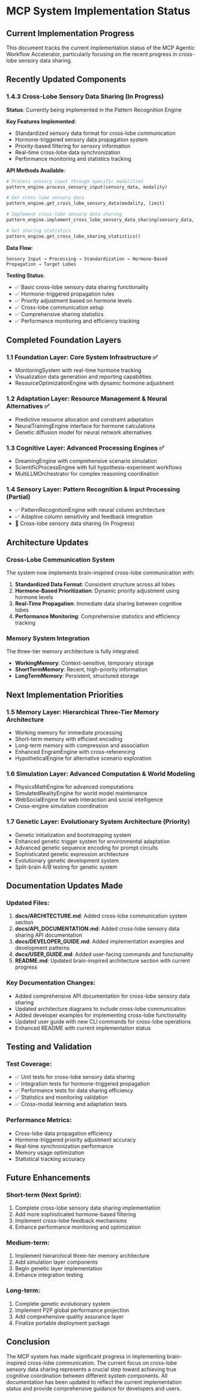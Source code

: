 # MCP System Implementation Status

## Current Implementation Progress

This document tracks the current implementation status of the MCP Agentic Workflow Accelerator, particularly focusing on the recent progress in cross-lobe sensory data sharing.

## Recently Updated Components

### 1.4.3 Cross-Lobe Sensory Data Sharing (In Progress)

**Status**: Currently being implemented in the Pattern Recognition Engine

**Key Features Implemented**:
- Standardized sensory data format for cross-lobe communication
- Hormone-triggered sensory data propagation system
- Priority-based filtering for sensory information
- Real-time cross-lobe data synchronization
- Performance monitoring and statistics tracking

**API Methods Available**:
```python
# Process sensory input through specific modalities
pattern_engine.process_sensory_input(sensory_data, modality)

# Get cross-lobe sensory data
pattern_engine.get_cross_lobe_sensory_data(modality, limit)

# Implement cross-lobe sensory data sharing
pattern_engine.implement_cross_lobe_sensory_data_sharing(sensory_data, hormone_levels)

# Get sharing statistics
pattern_engine.get_cross_lobe_sharing_statistics()
```

**Data Flow**:
```
Sensory Input → Processing → Standardization → Hormone-Based Propagation → Target Lobes
```

**Testing Status**:
- ✅ Basic cross-lobe sensory data sharing functionality
- ✅ Hormone-triggered propagation rules
- ✅ Priority adjustment based on hormone levels
- ✅ Cross-lobe communication setup
- ✅ Comprehensive sharing statistics
- ✅ Performance monitoring and efficiency tracking

## Completed Foundation Layers

### 1.1 Foundation Layer: Core System Infrastructure ✅
- MonitoringSystem with real-time hormone tracking
- Visualization data generation and reporting capabilities
- ResourceOptimizationEngine with dynamic hormone adjustment

### 1.2 Adaptation Layer: Resource Management & Neural Alternatives ✅
- Predictive resource allocation and constraint adaptation
- NeuralTrainingEngine interface for hormone calculations
- Genetic diffusion model for neural network alternatives

### 1.3 Cognitive Layer: Advanced Processing Engines ✅
- DreamingEngine with comprehensive scenario simulation
- ScientificProcessEngine with full hypothesis-experiment workflows
- MultiLLMOrchestrator for complex reasoning coordination

### 1.4 Sensory Layer: Pattern Recognition & Input Processing (Partial)
- ✅ PatternRecognitionEngine with neural column architecture
- ✅ Adaptive column sensitivity and feedback integration
- 🔄 Cross-lobe sensory data sharing (In Progress)

## Architecture Updates

### Cross-Lobe Communication System
The system now implements brain-inspired cross-lobe communication with:

1. **Standardized Data Format**: Consistent structure across all lobes
2. **Hormone-Based Prioritization**: Dynamic priority adjustment using hormone levels
3. **Real-Time Propagation**: Immediate data sharing between cognitive lobes
4. **Performance Monitoring**: Comprehensive statistics and efficiency tracking

### Memory System Integration
The three-tier memory architecture is fully integrated:
- **WorkingMemory**: Context-sensitive, temporary storage
- **ShortTermMemory**: Recent, high-priority information
- **LongTermMemory**: Persistent, structured storage

## Next Implementation Priorities

### 1.5 Memory Layer: Hierarchical Three-Tier Memory Architecture
- Working memory for immediate processing
- Short-term memory with efficient encoding
- Long-term memory with compression and association
- Enhanced EngramEngine with cross-referencing
- HypotheticalEngine for alternative scenario exploration

### 1.6 Simulation Layer: Advanced Computation & World Modeling
- PhysicsMathEngine for advanced computations
- SimulatedRealityEngine for world model maintenance
- WebSocialEngine for web interaction and social intelligence
- Cross-engine simulation coordination

### 1.7 Genetic Layer: Evolutionary System Architecture (Priority)
- Genetic initialization and bootstrapping system
- Enhanced genetic trigger system for environmental adaptation
- Advanced genetic sequence encoding for prompt circuits
- Sophisticated genetic expression architecture
- Evolutionary genetic development system
- Split-brain A/B testing for genetic system

## Documentation Updates Made

### Updated Files:
1. **docs/ARCHITECTURE.md**: Added cross-lobe communication system section
2. **docs/API_DOCUMENTATION.md**: Added cross-lobe sensory data sharing API documentation
3. **docs/DEVELOPER_GUIDE.md**: Added implementation examples and development patterns
4. **docs/USER_GUIDE.md**: Added user-facing commands and functionality
5. **README.md**: Updated brain-inspired architecture section with current progress

### Key Documentation Changes:
- Added comprehensive API documentation for cross-lobe sensory data sharing
- Updated architecture diagrams to include cross-lobe communication
- Added developer examples for implementing cross-lobe functionality
- Updated user guide with new CLI commands for cross-lobe operations
- Enhanced README with current implementation status

## Testing and Validation

### Test Coverage:
- ✅ Unit tests for cross-lobe sensory data sharing
- ✅ Integration tests for hormone-triggered propagation
- ✅ Performance tests for data sharing efficiency
- ✅ Statistics and monitoring validation
- ✅ Cross-modal learning and adaptation tests

### Performance Metrics:
- Cross-lobe data propagation efficiency
- Hormone-triggered priority adjustment accuracy
- Real-time synchronization performance
- Memory usage optimization
- Statistical tracking accuracy

## Future Enhancements

### Short-term (Next Sprint):
1. Complete cross-lobe sensory data sharing implementation
2. Add more sophisticated hormone-based filtering
3. Implement cross-lobe feedback mechanisms
4. Enhance performance monitoring and optimization

### Medium-term:
1. Implement hierarchical three-tier memory architecture
2. Add simulation layer components
3. Begin genetic layer implementation
4. Enhance integration testing

### Long-term:
1. Complete genetic evolutionary system
2. Implement P2P global performance projection
3. Add comprehensive quality assurance layer
4. Finalize portable deployment package

## Conclusion

The MCP system has made significant progress in implementing brain-inspired cross-lobe communication. The current focus on cross-lobe sensory data sharing represents a crucial step toward achieving true cognitive coordination between different system components. All documentation has been updated to reflect the current implementation status and provide comprehensive guidance for developers and users.